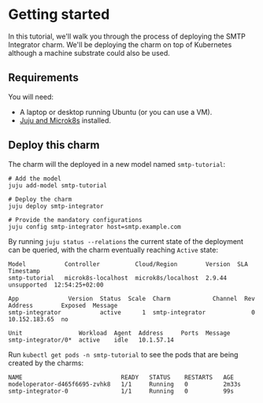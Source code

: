 # Getting started

In this tutorial, we'll walk you through the process of deploying the SMTP Integrator charm. We'll be deploying the charm on top of Kubernetes although a machine substrate could also be used.

## Requirements

You will need:

* A laptop or desktop running Ubuntu (or you can use a VM).
* [Juju and Microk8s](https://juju.is/docs/olm/microk8s) installed.

## Deploy this charm

The charm will the deployed in a new model named `smtp-tutorial`:

```
# Add the model
juju add-model smtp-tutorial

# Deploy the charm
juju deploy smtp-integrator

# Provide the mandatory configurations
juju config smtp-integrator host=smtp.example.com

```

By running `juju status --relations` the current state of the deployment can be queried, with the charm eventually reaching `Active` state:
```
Model           Controller          Cloud/Region        Version  SLA          Timestamp
smtp-tutorial   microk8s-localhost  microk8s/localhost  2.9.44   unsupported  12:54:25+02:00

App              Version  Status  Scale  Charm            Channel  Rev  Address        Exposed  Message
smtp-integrator           active      1  smtp-integrator             0  10.152.183.65  no       

Unit                Workload  Agent  Address     Ports  Message
smtp-integrator/0*  active    idle   10.1.57.14    

```

Run `kubectl get pods -n smtp-tutorial` to see the pods that are being created by the charms:
```
NAME                            READY   STATUS    RESTARTS   AGE
modeloperator-d465f6695-zvhk8   1/1     Running   0          2m33s
smtp-integrator-0               1/1     Running   0          99s

```
